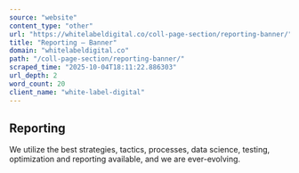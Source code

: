 ```yaml
---
source: "website"
content_type: "other"
url: "https://whitelabeldigital.co/coll-page-section/reporting-banner/"
title: "Reporting – Banner"
domain: "whitelabeldigital.co"
path: "/coll-page-section/reporting-banner/"
scraped_time: "2025-10-04T18:11:22.886303"
url_depth: 2
word_count: 20
client_name: "white-label-digital"
---
```


## Reporting

We utilize the best strategies, tactics, processes, data science, testing, optimization and reporting available, and we are ever-evolving.